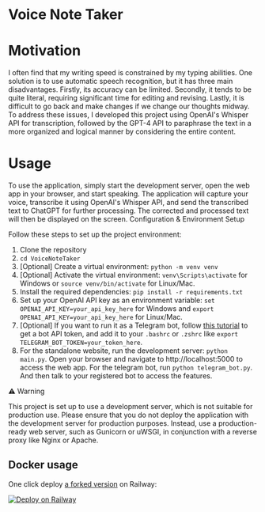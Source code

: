 # Voice Note Taker

# Motivation

I often find that my writing speed is constrained by my typing abilities. One solution is to use automatic speech recognition, but it has three main disadvantages. Firstly, its accuracy can be limited. Secondly, it tends to be quite literal, requiring significant time for editing and revising. Lastly, it is difficult to go back and make changes if we change our thoughts midway. To address these issues, I developed this project using OpenAI's Whisper API for transcription, followed by the GPT-4 API to paraphrase the text in a more organized and logical manner by considering the entire content.

# Usage

To use the application, simply start the development server, open the web app in your browser, and start speaking. The application will capture your voice, transcribe it using OpenAI's Whisper API, and send the transcribed text to ChatGPT for further processing. The corrected and processed text will then be displayed on the screen.
Configuration & Environment Setup

Follow these steps to set up the project environment:

1. Clone the repository
2. `cd VoiceNoteTaker`
3. [Optional] Create a virtual environment: `python -m venv venv`
4. [Optional] Activate the virtual environment: `venv\Scripts\activate` for Windows or `source venv/bin/activate` for Linux/Mac.
5. Install the required dependencies: `pip install -r requirements.txt`
6. Set up your OpenAI API key as an environment variable: `set OPENAI_API_KEY=your_api_key_here` for Windows and `export OPENAI_API_KEY=your_api_key_here` for Linux/Mac.
7. [Optional] If you want to run it as a Telegram bot, follow [this tutorial](https://core.telegram.org/bots/tutorial) to get a bot API token, and add it to your `.bashrc` or `.zshrc` like `export TELEGRAM_BOT_TOKEN=your_token_here`.
8. For the standalone website, run the development server: `python main.py`. Open your browser and navigate to http://localhost:5000 to access the web app. For the telegram bot, run `python telegram_bot.py`. And then talk to your registered bot to access the features.

⚠️ Warning

This project is set up to use a development server, which is not suitable for production use. Please ensure that you do not deploy the application with the development server for production purposes. Instead, use a production-ready web server, such as Gunicorn or uWSGI, in conjunction with a reverse proxy like Nginx or Apache.

## Docker usage

One click deploy [a forked version](https://github.com/xingfanxia/VoiceNoteTaker) on Railway:

[![Deploy on Railway](https://railway.app/button.svg)](https://railway.app/template/JINxPn?referralCode=GfxT3U)